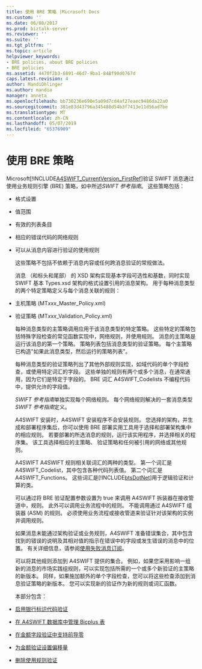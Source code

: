 ```yaml
---
title: 使用 BRE 策略 |Microsoft Docs
ms.custom: ''
ms.date: 06/08/2017
ms.prod: biztalk-server
ms.reviewer: ''
ms.suite: ''
ms.tgt_pltfrm: ''
ms.topic: article
helpviewer_keywords:
- BRE policies, about BRE policies
- BRE policies
ms.assetid: 4470f2b3-6891-46d7-9ba1-848f90d0767d
caps.latest.revision: 4
author: MandiOhlinger
ms.author: mandia
manager: anneta
ms.openlocfilehash: bb730236e690e5a09d7cd4af27eaec9486da22a0
ms.sourcegitcommit: 381e83d43796a345488d54b3f7413e11d56ad7be
ms.translationtype: MT
ms.contentlocale: zh-CN
ms.lasthandoff: 05/07/2019
ms.locfileid: "65376909"
---
```

# <a name="working-with-bre-policies"></a>使用 BRE 策略
Microsoft[!INCLUDE[A4SWIFT_CurrentVersion_FirstRef](../../includes/a4swift-currentversion-firstref-md.md)]验证 SWIFT 消息通过使用业务规则引擎 (BRE) 策略，如中所述*SWIFT 参考指南*。 这些策略包括：  

- 格式设置  

- 值范围  

- 有效的列表条目  

- 相应的错误代码的网络规则  

- 可以从消息内容进行验证的使用规则  

  这些策略不包括不依赖于消息内容或任何跨消息验证的常规做法。  

  消息 （和标头和尾部） 的 XSD 架构实现基本字段可选性和基数，同时实现 SWIFT 基本 Types.xsd 架构的格式设置引用的消息架构。 用于每种消息类型的两个特定策略定义与每个消息关联的规则：  

- 主机策略 (MT*xxx*_Master_Policy.xml)  

- 验证策略 (MT*xxx*_Validation_Policy.xml)  

  每种消息类型的主策略调用应用于该消息类型的特定策略。 这些特定的策略包括特殊字段检查的常见函数实现中，网络规则，并使用规则。 消息的主策略是运行该消息的第一个策略。 策略列表包括消息类型的验证策略。 每个主策略已构造"如果此消息类型，然后运行的策略列表"。  

  每种消息类型的验证策略列出了其他外部规则实现，如域代码的单个字段检查，或使用特定词汇的字段。 这些单独的规则有两个或多个消息，在通常通用，因为它们是特定于字段的。 BRE 词汇 A4SWIFT_Codelists 不编程代码中，提供允许的字段值。  

  *SWIFT 参考指南*单独实现每个网络规则。 每个网络规则解决的一套消息类型*SWIFT 参考指南*定义。  

  A4SWIFT 安装时，A4SWIFT 安装程序不会安装规则。 您选择的架构，并生成和部署程序集后，你可以使用 BRE 部署实用工具用于选择和部署架构集中的相应规则。 若要部署的所选消息的规则，运行该实用程序，并选择相关的程序集。 该工具选择相应的主策略、 验证策略和任何被引用的网络或其他规则。  

  A4SWIFT A4SWIFT 规则相关联词汇的两种的类型。 第一个词汇是 A4SWIFT_Codelist，其中包含各种代码列表值。 第二个词汇是 A4SWIFT_Functions。 这些词汇是[!INCLUDE[btsDotNet](../../includes/btsdotnet-md.md)]用于逻辑验证和计算的类。  

  可以通过将 BRE 验证配置参数设置为 true 来调用 A4SWIFT 拆装器在接收管道中，规则。 此外可以调用业务流程中的规则。 不能调用通过 A4SWIFT 组装器 (ASM) 的规则。 必须使用业务流程或接收管道来验证针对该架构的实例并调用规则。  

  如果消息未能通过架构验证或业务规则，A4SWIFT 准备错误集合，其中包含找到的错误的说明及其相对值的指示在错误中的字段或发生错误的消息中的位置。 有关详细信息，请参阅[使用失败消息订阅](../../adapters-and-accelerators/accelerator-swift/working-with-failed-message-subscriptions.md)。  

  可以将其他规则添加到 A4SWIFT 提供的集合。 例如，如果您采用影响一组新的消息的市场实践组规则，可以实现包括所需的一个或多个新验证的主策略的新版本。 同样，如果施加额外的单个字段检查，您可以将这些检查添加到消息验证策略的新版本。 您可以实现新的验证作为新的规则或词汇函数。  

  本部分包含：  

- [启用银行标识代码验证](../../adapters-and-accelerators/accelerator-swift/enabling-validation-of-bank-identifier-codes.md)  

- [在 A4SWIFT 数据库中管理 Bicplus 表](../../adapters-and-accelerators/accelerator-swift/managing-the-bicplus-table-in-the-a4swift-database.md)  

- [在金额字段验证中支持前导零](../../adapters-and-accelerators/accelerator-swift/supporting-leading-zeros-in-amount-field-validations.md)  

- [为金额验证设置偏移量](../../adapters-and-accelerators/accelerator-swift/setting-offsets-for-amount-validation.md)  

- [删除使用规则验证](../../adapters-and-accelerators/accelerator-swift/removing-usage-rule-validation.md)
